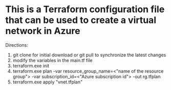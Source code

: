 # This is a Terraform configuration file that can be used to create a virtual network in Azure

Directions:

1.  git clone for initial download or git pull to synchronize the latest changes
2.  modify the variables in the main.tf file
3.  terraform.exe init   
4.  terraform.exe plan -var resource_group_name=<"name of the resource group"> -var subscription_id=<"Azure subscription id"> -out rg.tfplan
5.  terraform.exe apply "vnet.tfplan"
